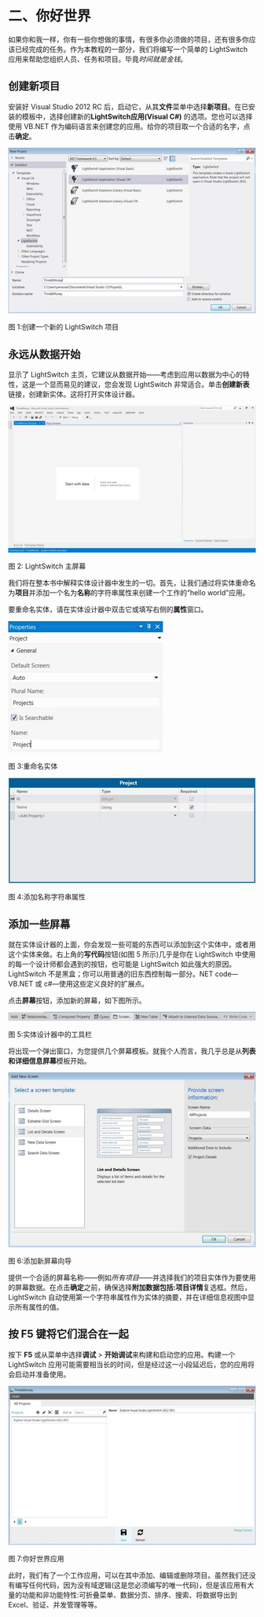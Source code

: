 # 二、你好世界

如果你和我一样，你有一些你想做的事情，有很多你必须做的项目，还有很多你应该已经完成的任务。作为本教程的一部分，我们将编写一个简单的 LightSwitch 应用来帮助您组织人员、任务和项目。毕竟*时间就是金钱*。

## 创建新项目

安装好 Visual Studio 2012 RC 后，启动它，从其**文件**菜单中选择**新项目**。在已安装的模板中，选择创建新的**LightSwitch应用(Visual C#)** 的选项。您也可以选择使用 VB.NET 作为编码语言来创建您的应用。给你的项目取一个合适的名字，点击**确定**。

![](img/image002.jpg)

图 1:创建一个新的 LightSwitch 项目

## 永远从数据开始

显示了 LightSwitch 主页，它建议从数据开始——考虑到应用以数据为中心的特性，这是一个显而易见的建议，您会发现 LightSwitch 非常适合。单击**创建新表**链接，创建新实体。这将打开实体设计器。

![](img/image003.jpg)

图 2: LightSwitch 主屏幕

我们将在整本书中解释实体设计器中发生的一切。首先，让我们通过将实体重命名为**项目**并添加一个名为**名称**的字符串属性来创建一个工作的“hello world”应用。

要重命名实体，请在实体设计器中双击它或填写右侧的**属性**窗口。

![](img/image004.jpg)

图 3:重命名实体

![](img/image005.jpg)

图 4:添加名称字符串属性

## 添加一些屏幕

就在实体设计器的上面，你会发现一些可能的东西可以添加到这个实体中，或者用这个实体来做。右上角的**写代码**按钮(如图 5 所示)几乎是你在 LightSwitch 中使用的每一个设计师都会遇到的按钮，也可能是 LightSwitch 如此强大的原因。LightSwitch 不是黑盒；你可以用普通的旧东西控制每一部分。NET code—VB.NET 或 c#—使用这些定义良好的扩展点。

点击**屏幕**按钮，添加新的屏幕，如下图所示。

![](img/image006.jpg)

图 5:实体设计器中的工具栏

将出现一个弹出窗口，为您提供几个屏幕模板。就我个人而言，我几乎总是从**列表和详细信息屏幕**模板开始。

![](img/image007.jpg)

图 6:添加新屏幕向导

提供一个合适的屏幕名称——例如*所有项目*——并选择我们的项目实体作为要使用的屏幕数据。在点击**确定**之前，确保选择**附加数据包括:项目详情**复选框。然后，LightSwitch 自动使用第一个字符串属性作为实体的摘要，并在详细信息视图中显示所有属性的值。

## 按 F5 键将它们混合在一起

按下 **F5** 或从菜单中选择**调试** > **开始调试**来构建和启动您的应用。构建一个 LightSwitch 应用可能需要相当长的时间，但是经过这一小段延迟后，您的应用将会启动并准备使用。

![](img/image008.jpg)

图 7:你好世界应用

此时，我们有了一个工作应用，可以在其中添加、编辑或删除项目。虽然我们还没有编写任何代码，因为没有域逻辑(这是您必须编写的唯一代码)，但是该应用有大量的功能和非功能特性:可折叠菜单、数据分页、排序、搜索、将数据导出到 Excel、验证、并发管理等等。